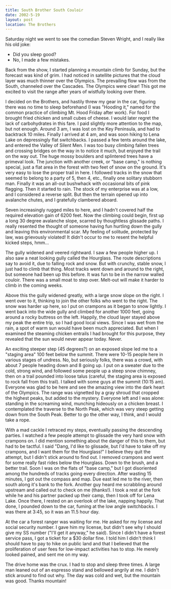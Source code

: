 ```yaml
---
title: South Brother South Couloir
date: 2002-5-19
layout: post
location: The Brothers
---
```


Saturday night we went to see the comedian Steven Wright, and I really like
his old joke:

* Did you sleep good?
* No, I made a few mistakes.

Back from the show, I started planning a mountain climb for Sunday, but the
forecast was kind of grim. I had noticed in satellite pictures that the cloud
layer was much thinner over the Olympics. The prevailing flow was from the
South, channeled over the Cascades. The Olympics were clear! This got me
excited to visit the range after years of wistfully looking over there.


I decided on the Brothers, and hastily threw my gear in the car, figuring
there was no time to sleep beforehand (I was "Hooding it," named for
the common practice of climbing Mt. Hood Friday after work). For food I brought
fried chicken and small cubes of cheese. I would later regret the lack of
carbohydrates in this fare. I paid slightly more attention to the map, but not
enough. Around 3 am, I was lost on the Key Peninsula, and had to backtrack 10
miles. Finally I arrived at 4 am, and was soon hiking to Lena Lake on
depressingly flat switchbacks. I passed a few tents around the lake, and
entered the Valley of Silent Men. I was too busy climbing fallen trees and
crossing bridges on the way in to notice it much, but enjoyed the trail on the
way out. The huge mossy boulders and splintered trees have a primeval look. The
junction with another creek, or "base camp," is nothing special, just
a flat area in the forest with two feet of snow on the ground. It's very easy
to lose the proper trail in here. I followed tracks in the snow that seemed to
belong to a party of 5, then 4, etc., finally one solitary stubborn man.
Finally it was an all-out bushwhack with occasional bits of pink flagging. Then
it started to rain. The stock of my enterprise was at a low, and I considered a
reverse split. But then the terrain opened up into avalanche chutes, and I
gratefully clambered aboard.


Seven increasingly rugged miles to here, and I hadn't covered half the
required elevation gain of 6200 feet. Now the climbing could begin, first up a
long 30 degree avalanche slope, scarred by thoughtless glissade paths. I really
resented the thought of someone having fun hurtling down the gully and leaving
this environmental scar. My feeling of solitude, protected by law, was
grievously violated! It didn't occur to me to resent the helpful kicked steps,
hmm...


The gully widened and veered rightward. I saw a few people higher up. I also
saw a neat looking gully called the Hourglass. The route descriptions say to
avoid it, due to falling rock and snow. But with crunchy, stable snow, I just
had to climb that thing. Most tracks went down and around to the right, but
someone had been up this before. It was fun to be in the narrow walled couloir.
There was a small moat to step over. Melt-out will make it harder to climb in
the coming weeks.


Above this the gully widened greatly, with a large snow slope on the right.
I went over to it, thinking to join the other folks who went to the right. The
snow was harder up here, so I put on crampons as it began to snow lightly. I
went back into the wide gully and climbed for another 1000 feet, going around a
rocky buttress on the left. Happily, the cloud layer stayed above my peak the
entire trip, so I had good local views. Since I was wet from the rain, a spot
of warm sun would have been much appreciated. But when I examined the steaming
chicken entrails I had brought for this purpose, they revealed that the sun
would never appear today. Never.


An exciting steeper step (45 degrees?) on an exposed slope led me to a
"staging area" 100 feet below the summit. There were 10-15 people
here in various stages of undress. No, but seriously folks, there was a crowd,
with about 7 people heading down and 8 going up. I put on a sweater due to the
cold, strong wind, and followed some people up a steep snow chimney, then on a
trail pounded into loose talus (careful, the staging area is exposed to rock
fall from this trail). I talked with some guys at the summit (10:15 am).
Everyone was glad to be here and see the amazing view into the dark heart of
the Olympics. The range was vignetted by a gray shroud that cropped the highest
peaks, but added to the mystery. Everyone left and I was alone: standing in the
screaming wind, munching hideously on a chicken breast. I contemplated the
traverse to the North Peak, which was very steep getting down from the South
Peak. Better to go the other way, I think, and I would take a rope.


With a mad cackle I retraced my steps, eventually passing the descending
parties. I watched a few people attempt to glissade the very hard snow with
crampons on. I did mention something about the danger of this to them, but had
to be tactful. I said "Dang, I'd like to glissade, but I'd have to take
off my crampons, and I want them for the Hourglass!" I believe they quit
the attempt, but I didn't stick around to find out. I removed crampons and went
for some really fast rides below the Hourglass. Down to the brush, and a better
trail. Soon I was on the flats of "base camp," but I got disoriented
among the hundreds of tracks going every direction. After wasting 15 minutes, I
got out the compass and map. Due east led me to the river, then south along
it's bank to the fork. Another guy heard me scrabbling around upstream and
called out to check on me (thanks!). I took a rest at the fork while he
and his partner packed up their camp, then I took off for Lena Lake. Once
there, I rested on an overlook of the lake, napping happily. That done, I
pounded down to the car, fuming at the low angle switchbacks. I was there at
3:45, so it was an 11.5 hour day.


At the car a forest ranger was waiting for me. He asked for my license and
social security number. I gave him my license, but didn't see why I should give
my SS number ("I'll get it anyway," he said). Since I didn't have a
forest service pass, I got a ticket for a $30 dollar fine. I told him I didn't
think I should have to pay to hike on public land and that I believed that the
proliferation of user fees for low-impact activities has to stop. He merely
looked pained, and sent me on my way.


The drive home was the crux. I had to stop and sleep three times. A large
man leaned out of an espresso stand and bellowed angrily at me. I didn't stick
around to find out why. The day was cold and wet, but the mountain was good.
Thanks mountain!



